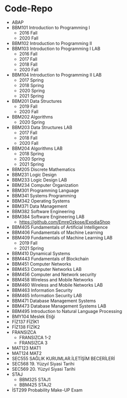 # Code-Repo
  + ABAP
  + BBM101 Introduction to Programming I
    + 2016 Fall
    + 2020 Fall
  + BBM102 Introduction to Programming II
  + BBM103 Introduction to Programming I LAB
    + 2016 Fall
    + 2017 Fall
    + 2018 Fall
    + 2020 Fall
  + BBM104 Introduction to Programming II LAB
    + 2017 Spring
    + 2018 Spring
    + 2020 Spring
    + 2021 Spring
  + BBM201 Data Structures
    + 2019 Fall
    + 2020 Fall
  + BBM202 Algorithms
    + 2020 Spring
  + BBM203 Data Structures LAB
    + 2017 Fall
    + 2018 Fall
    + 2020 Fall
  + BBM204 Algorithms LAB
    + 2018 Spring
    + 2020 Spring
    + 2021 Spring
  + BBM205 Discrete Mathematics
  + BBM231 Logic Design
  + BBM233 Logic Design LAB
  + BBM234 Computer Organization
  + BBM301 Programming Language
  + BBM341 Systems Programming
  + BBM342 Operating Systems
  + BBM371 Data Management
  + BBM382 Software Engineering
  + BBM384 Software Engineering LAB
    + https://github.com/EmreOzkose/ExodiaShop
  + BBM405 Fundamentals of Artificial Intelligence
  + BBM406 Fundamentals of Machine Learning
  + BBM409 Fundamentals of Machine Learning LAB
    + 2019 Fall
    + 2021 Spring
  + BBM410 Dynamical Systems
  + BBM443 Fundamentals of Blockchain
  + BBM451 Computer Networks
  + BBM453 Computer Networks LAB
  + BBM456 Computer and Network security
  + BBM458 Wireless and Mobile Networks
  + BBM460 Wireless and Mobile Networks LAB
  + BBM463 Information Security
  + BBM465 Information Security LAB
  + BBM471 Database Management Systems
  + BBM473 Database Management Systems LAB
  + BBM495 Introduction to Natural Language Processing
  + BMY104 Meslek Etiği
  + FİZ137 FİZİK1
  + FİZ138 FİZİK2
  + FRANSIZCA
    + FRANSIZCA 1-2
    + FRANSIZCA 3
  + MAT123 MAT1
  + MAT124 MAT2
  + SEC555 SAĞLIK KURUMLAR.İLETİŞİM BECERİLERİ
  + SEC568 19. Yüzyıl Siyasi Tarihi
  + SEC569 20. Yüzyıl Siyasi Tarihi
  + STAJ
    + BBM325 STAJ1
    + BBM425 STAJ2
  + İST299 Probability Make-UP Exam
  



